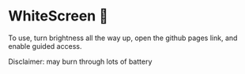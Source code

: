 # WhiteScreen 🤯
To use, turn brightness all the way up, open the github pages link, and enable guided access.

Disclaimer: may burn through lots of battery

